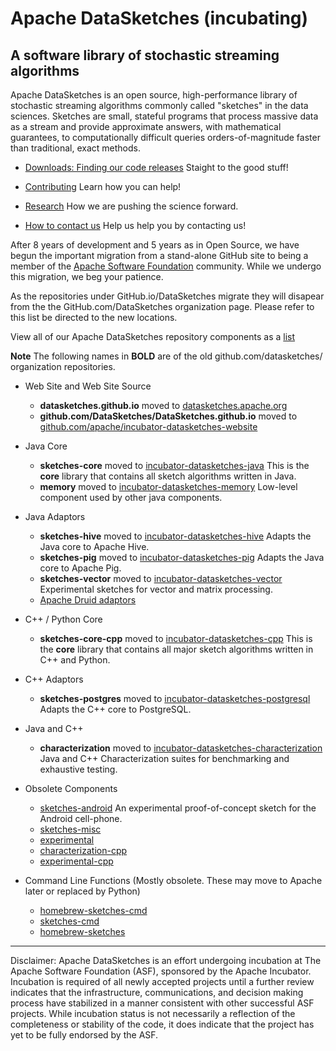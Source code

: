 <!--
    Licensed to the Apache Software Foundation (ASF) under one
    or more contributor license agreements.  See the NOTICE file
    distributed with this work for additional information
    regarding copyright ownership.  The ASF licenses this file
    to you under the Apache License, Version 2.0 (the
    "License"); you may not use this file except in compliance
    with the License.  You may obtain a copy of the License at

      http://www.apache.org/licenses/LICENSE-2.0

    Unless required by applicable law or agreed to in writing,
    software distributed under the License is distributed on an
    "AS IS" BASIS, WITHOUT WARRANTIES OR CONDITIONS OF ANY
    KIND, either express or implied.  See the License for the
    specific language governing permissions and limitations
    under the License.
-->

# Apache DataSketches (incubating)
## A software library of stochastic streaming algorithms 

Apache DataSketches is an open source, high-performance library of stochastic streaming algorithms commonly called "sketches" in the data sciences. Sketches are small, stateful programs that process massive data as a stream and provide approximate answers, with mathematical guarantees, to computationally difficult queries orders-of-magnitude faster than traditional, exact methods.

* [Downloads: Finding our code releases](https://datasketches.apache.org/docs/Community/Downloads.html) Staight to the good stuff!

* [Contributing](https://datasketches.apache.org/docs/Community) Learn how you can help!

* [Research](https://datasketches.apache.org/docs/Community/Research.html) How we are pushing the science forward.

* [How to contact us](https://datasketches.apache.org/docs/Community) Help us help you by contacting us!

After 8 years of development and 5 years as in Open Source, we have begun the important migration from a stand-alone GitHub site to being a member of the [Apache Software Foundation](https://apache.org) community.  While we undergo this migration, we beg your patience. 

As the repositories under GitHub.io/DataSketches migrate they will disapear from the the GitHub.com/DataSketches organization page. Please refer to this list be directed to the new locations. 

View all of our Apache DataSketches repository components as a [list](https://github.com/apache?utf8=%E2%9C%93&q=datasketches)

**Note** The following names in **BOLD** are of the old github.com/datasketches/ organization repositories.

* Web Site and Web Site Source
  * **datasketches.github.io** moved to [datasketches.apache.org](https://datasketches.apache.org)
  * **github.com/DataSketches/DataSketches.github.io** moved to [github.com/apache/incubator-datasketches-website](https://github.com/apache/incubator-datasketches-website)

* Java Core
  * **sketches-core** moved to [incubator-datasketches-java](https://github.com/apache/incubator-datasketches-java) This is the **core** library that contains all sketch algorithms written in Java.
  * **memory** moved to [incubator-datasketches-memory](https://github.com/apache/incubator-datasketches-memory) Low-level component used by other java components.

* Java Adaptors
  * **sketches-hive** moved to [incubator-datasketches-hive](https://github.com/apache/incubator-datasketches-hive) Adapts the Java core to Apache Hive.
  * **sketches-pig** moved to [incubator-datasketches-pig](https://github.com/apache/incubator-datasketches-pig) Adapts the Java core to Apache Pig.
  * **sketches-vector** moved to [incubator-datasketches-vector](https://github.com/apache/incubator-datasketches-vector) Experimental sketches for vector and matrix processing.
  * [Apache Druid adaptors](https://github.com/apache/druid/tree/master/extensions-core/datasketches)

* C++ / Python Core
  * **sketches-core-cpp** moved to [incubator-datasketches-cpp](https://github.com/apache/incubator-datasketches-cpp) This is the **core** library that contains all major sketch algorithms written in C++ and Python.

* C++ Adaptors
  * **sketches-postgres** moved to [incubator-datasketches-postgresql](https://github.com/apache/incubator-datasketches-postgresql) Adapts the C++ core to PostgreSQL.

* Java and C++
  * **characterization** moved to [incubator-datasketches-characterization](https://github.com/apache/incubator-datasketches-characterization) Java and C++ Characterization suites for benchmarking and exhaustive testing.

* Obsolete Components
  * [sketches-android](https://github.com/DataSketches/sketches-android) An experimental proof-of-concept sketch for the Android cell-phone.
  * [sketches-misc](https://github.com/DataSketches/sketches-misc)
  * [experimental](https://github.com/DataSketches/experimental)
  * [characterization-cpp](https://github.com/DataSketches/characterization-cpp)
  * [experimental-cpp](https://github.com/DataSketches/experimental-cpp)

* Command Line Functions (Mostly obsolete. These may move to Apache later or replaced by Python) 
  * [homebrew-sketches-cmd](https://github.com/DataSketches/homebrew-sketches-cmd)
  * [sketches-cmd](https://github.com/DataSketches/sketches-cmd)
  * [homebrew-sketches](https://github.com/DataSketches/homebrew-sketches)

-----

Disclaimer: Apache DataSketches is an effort undergoing incubation at The Apache Software Foundation (ASF), sponsored by the Apache Incubator. Incubation is required of all newly accepted projects until a further review indicates that the infrastructure, communications, and decision making process have stabilized in a manner consistent with other successful ASF projects. While incubation status is not necessarily a reflection of the completeness or stability of the code, it does indicate that the project has yet to be fully endorsed by the ASF.

